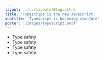 ```yaml
---
layout: ../../layouts/Blog.astro
title: 'Typescript is the new Javascript'
subtitle: 'Typescript is becoming standard'
poster: '/images/typescript.avif'
---
```


- Type safety
- Type safety
- Type safety
- Type safety
